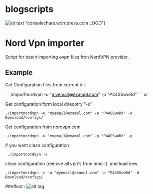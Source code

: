 # blogscripts
![alt text](https://consolechars.files.wordpress.com/2015/07/cropped-zrzuty-ekranu2.jpg) "consolechars.wordpress.com LOGO")
# Nord Vpn importer 

Script for batch importing ovpn files fron NordVPN provider .
## Example
Get Configuration files from current dir.

```./importnordvpn -u "myemail@exampl.com" -p "P44SSwoRd"````
or

Get configuration form local direcotry "-d"

          
```./importnordvpn -u "myemail@exampl.com" -p "P44SSwoRd" -d Download/configs/```
         
Get configuration from nordvpn.com
          
```./importnordvpn -u "myemail@exampl.com" -p "P44SSwoRd" -g```
            
if you want clean configuration
          
``` ./importnordvpn -c```
            
clean configuration (remove all vpn's from nmcli ). and load new
          
```./importnordvpn -c -u "myemail@exampl.com" -p "P44SSwoRd" -d Download/configs/```
       
##effect :
![alt tag](https://consolechars.files.wordpress.com/2017/02/nordvpn-gnome.gif)
